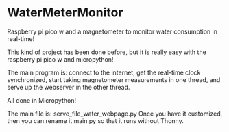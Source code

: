 # WaterMeterMonitor
Raspberry pi pico w and a magnetometer to monitor water consumption in real-time!

This kind of project has been done before, but it is really easy with the raspberry pi pico w and micropython!

The main program is: connect to the internet, get the real-time clock synchronized, start taking magnetometer measurements in one thread, and serve up the webserver in the other thread.

All done in Micropython!

The main file is: serve_file_water_webpage.py  Once you have it customized, then you can rename it main.py so that it runs without Thonny.
